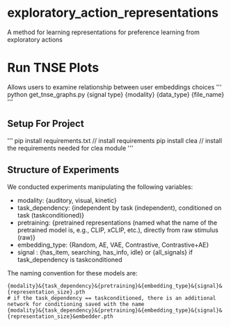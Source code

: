 # exploratory_action_representations
A method for learning representations for preference learning from exploratory actions


# Run TNSE Plots
Allows users to examine relationship between user embeddings choices
'''
python get_tnse_graphs.py {signal type} {modality} {data_type} {file_name}
'''
## Setup For Project
'''
pip install requirements.txt // install requirements
pip install clea // install the requirements needed for clea module
'''


## Structure of Experiments
We conducted experiments manipulating the following variables:
- modality: {auditory, visual, kinetic}
- task_dependency: {independent by task (independent), conditioned on task (taskconditioned)}
- pretraining: {pretrained representations (named what the name of the pretrained model is, e.g., CLIP, xCLIP, etc.), directly from raw stimulus (raw)} 
- embedding_type: {Random, AE, VAE, Contrastive, Contrastive+AE} 
- signal : {has_item, searching, has_info, idle} or {all_signals} if task_dependency is taskconditioned

The naming convention for these models are:
```
{modality}&{task_dependency}&{pretraining}&{embedding_type}&{signal}&{representation_size}.pth
# if the task_dependency == taskconditioned, there is an additional network for conditioning saved with the name
{modality}&{task_dependency}&{pretraining}&{embedding_type}&{signal}&{representation_size}&embedder.pth
```

